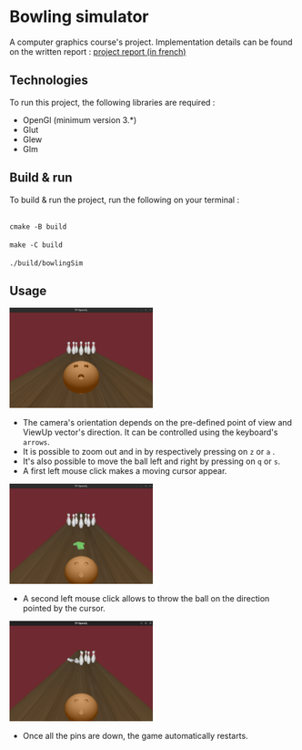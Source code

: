 # Bowling simulator
A computer graphics course's project. Implementation details can be found on the written report : [project report (in french)](rapport_projet_SI.pdf)
	
## Technologies
To run this project, the following libraries are required :
* OpenGl (minimum version 3.*)
* Glut
* Glew
* Glm

## Build & run
To build & run the project, run the following on your terminal :

```

cmake -B build 

make -C build

./build/bowlingSim 

```

## Usage


<img src="/images/bowling1.png" width=50% height=50%>


* The camera's orientation depends on the pre-defined point of view and ViewUp vector's direction. It can be controlled using the keyboard's ` arrows`.
* It is possible to zoom out and in by respectively pressing on `z` or  `a` .
* It's also possible to move the ball left and right by pressing on `q` or `s`. 
* A first left mouse click makes a moving cursor appear. 

<img src="/images/bowling2.png" width=50% height=50%>

* A second left mouse click allows to throw the ball on the direction pointed by the cursor.

<img src="/images/bowling3.png" width=50% height=50%>

* Once all the pins are down, the game automatically restarts.
